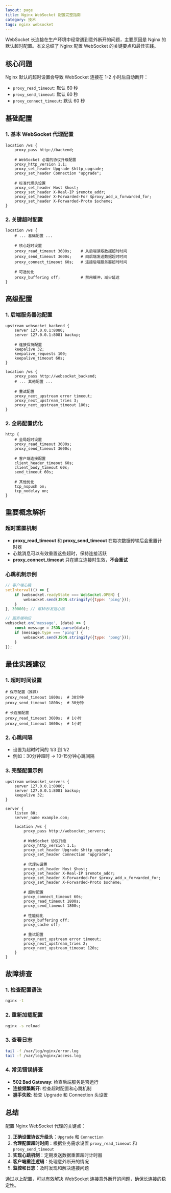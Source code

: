 ```yaml
---
layout: page
title: Nginx WebSocket 配置完整指南
category: 技术
tags: nginx websocket
---
```


WebSocket 长连接在生产环境中经常遇到意外断开的问题，主要原因是 Nginx 的默认超时配置。本文总结了 Nginx 配置 WebSocket 的关键要点和最佳实践。

## 核心问题

Nginx 默认的超时设置会导致 WebSocket 连接在 1-2 小时后自动断开：

- `proxy_read_timeout`: 默认 60 秒
- `proxy_send_timeout`: 默认 60 秒
- `proxy_connect_timeout`: 默认 60 秒

## 基础配置

### 1. 基本 WebSocket 代理配置

```nginx
location /ws {
    proxy_pass http://backend;

    # WebSocket 必需的协议升级配置
    proxy_http_version 1.1;
    proxy_set_header Upgrade $http_upgrade;
    proxy_set_header Connection "upgrade";

    # 标准代理头设置
    proxy_set_header Host $host;
    proxy_set_header X-Real-IP $remote_addr;
    proxy_set_header X-Forwarded-For $proxy_add_x_forwarded_for;
    proxy_set_header X-Forwarded-Proto $scheme;
}
```

### 2. 关键超时配置

```nginx
location /ws {
    # ... 基础配置 ...

    # 核心超时设置
    proxy_read_timeout 3600s;    # 从后端读取数据超时时间
    proxy_send_timeout 3600s;    # 向后端发送数据超时时间
    proxy_connect_timeout 60s;   # 连接后端服务器超时时间

    # 可选优化
    proxy_buffering off;         # 禁用缓冲，减少延迟
}
```

## 高级配置

### 1. 后端服务器池配置

```nginx
upstream websocket_backend {
    server 127.0.0.1:8080;
    server 127.0.0.1:8081 backup;

    # 连接保持配置
    keepalive 32;
    keepalive_requests 100;
    keepalive_timeout 60s;
}

location /ws {
    proxy_pass http://websocket_backend;
    # ... 其他配置 ...

    # 重试配置
    proxy_next_upstream error timeout;
    proxy_next_upstream_tries 3;
    proxy_next_upstream_timeout 180s;
}
```

### 2. 全局配置优化

```nginx
http {
    # 全局超时设置
    proxy_read_timeout 3600s;
    proxy_send_timeout 3600s;

    # 客户端连接配置
    client_header_timeout 60s;
    client_body_timeout 60s;
    send_timeout 60s;

    # 其他优化
    tcp_nopush on;
    tcp_nodelay on;
}
```

## 重要概念解析

### 超时重置机制

- **proxy_read_timeout** 和 **proxy_send_timeout** 在每次数据传输后会重置计时器
- 心跳消息可以有效重置这些超时，保持连接活跃
- **proxy_connect_timeout** 只在建立连接时生效，**不会重试**

### 心跳机制示例

```javascript
// 客户端心跳
setInterval(() => {
    if (websocket.readyState === WebSocket.OPEN) {
        websocket.send(JSON.stringify({type: 'ping'}));
    }
}, 30000); // 每30秒发送心跳

// 服务端响应
websocket.on('message', (data) => {
    const message = JSON.parse(data);
    if (message.type === 'ping') {
        websocket.send(JSON.stringify({type: 'pong'}));
    }
});
```

## 最佳实践建议

### 1. 超时时间设置

```nginx
# 保守配置（推荐）
proxy_read_timeout 1800s;  # 30分钟
proxy_send_timeout 1800s;  # 30分钟

# 长连接配置
proxy_read_timeout 3600s;  # 1小时
proxy_send_timeout 3600s;  # 1小时
```

### 2. 心跳间隔

- 设置为超时时间的 1/3 到 1/2
- 例如：30分钟超时 → 10-15分钟心跳间隔

### 3. 完整配置示例

```nginx
upstream websocket_servers {
    server 127.0.0.1:8080;
    server 127.0.0.1:8081 backup;
    keepalive 32;
}

server {
    listen 80;
    server_name example.com;

    location /ws {
        proxy_pass http://websocket_servers;

        # WebSocket 协议升级
        proxy_http_version 1.1;
        proxy_set_header Upgrade $http_upgrade;
        proxy_set_header Connection "upgrade";

        # 代理头设置
        proxy_set_header Host $host;
        proxy_set_header X-Real-IP $remote_addr;
        proxy_set_header X-Forwarded-For $proxy_add_x_forwarded_for;
        proxy_set_header X-Forwarded-Proto $scheme;

        # 超时配置
        proxy_connect_timeout 60s;
        proxy_read_timeout 1800s;
        proxy_send_timeout 1800s;

        # 性能优化
        proxy_buffering off;
        proxy_cache off;

        # 重试配置
        proxy_next_upstream error timeout;
        proxy_next_upstream_tries 2;
        proxy_next_upstream_timeout 120s;
    }
}
```

## 故障排查

### 1. 检查配置语法

```bash
nginx -t
```

### 2. 重新加载配置

```bash
nginx -s reload
```

### 3. 查看日志

```bash
tail -f /var/log/nginx/error.log
tail -f /var/log/nginx/access.log
```

### 4. 常见错误排查

- **502 Bad Gateway**: 检查后端服务是否运行
- **连接频繁断开**: 检查超时配置和心跳机制
- **握手失败**: 检查 Upgrade 和 Connection 头设置

## 总结

配置 Nginx WebSocket 代理的关键点：

1. **正确设置协议升级头**：`Upgrade` 和 `Connection`
2. **合理配置超时时间**：根据业务需求设置 `proxy_read_timeout` 和 `proxy_send_timeout`
3. **实现心跳机制**：定期发送数据重置超时计时器
4. **客户端重连逻辑**：处理意外断开的情况
5. **监控和日志**：及时发现和解决连接问题

通过以上配置，可以有效解决 WebSocket 连接意外断开的问题，确保长连接的稳定性。
